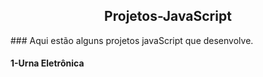 <h2 align="center">Projetos-JavaScript</h2>
### Aqui estão alguns projetos javaScript que desenvolve.

#### 1-Urna Eletrônica  
